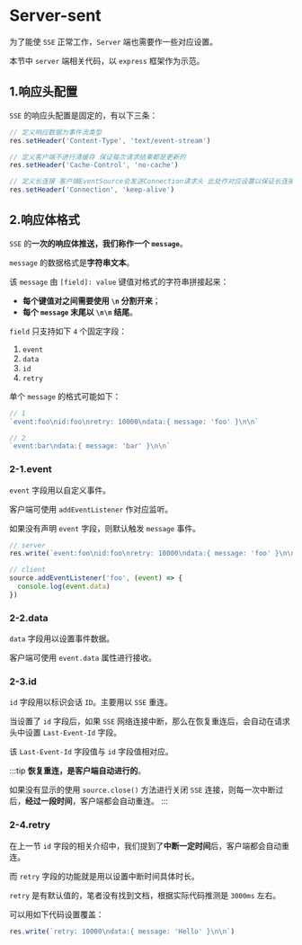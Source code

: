 # Server-sent

为了能使 `SSE` 正常工作，`Server` 端也需要作一些对应设置。

本节中 `server` 端相关代码，以 `express` 框架作为示范。

## 1.响应头配置

`SSE` 的响应头配置是固定的，有以下三条：

```js
// 定义响应数据为事件流类型
res.setHeader('Content-Type', 'text/event-stream')

// 定义客户端不进行清缓存 保证每次请求结果都是更新的
res.setHeader('Cache-Control', 'no-cache')

// 定义长连接 客户端EventSource会发送Connection请求头 此处作对应设置以保证长连接
res.setHeader('Connection', 'keep-alive')
```

## 2.响应体格式

`SSE` 的**一次的响应体推送，我们称作一个 `message`**。

`message` 的数据格式是**字符串文本**。

该 `message` 由 `[field]: value` 键值对格式的字符串拼接起来：

- **每个键值对之间需要使用 `\n` 分割开来**；
- **每个 `message` 末尾以 `\n\n` 结尾**。

`field` 只支持如下 `4` 个固定字段：

1. `event`
2. `data`
3. `id`
4. `retry`

单个 `message` 的格式可能如下：

```js
// 1
`event:foo\nid:foo\nretry: 10000\ndata:{ message: 'foo' }\n\n`

// 2
`event:bar\ndata:{ message: 'bar' }\n\n`
```

### 2-1.event

`event` 字段用以自定义事件。

客户端可使用 `addEventListener` 作对应监听。

如果没有声明 `event` 字段，则默认触发 `message` 事件。

```js
// server
res.write(`event:foo\nid:foo\nretry: 10000\ndata:{ message: 'foo' }\n\n`)

// client
source.addEventListener('foo', (event) => {
  console.log(event.data)
})
```

### 2-2.data

`data` 字段用以设置事件数据。

客户端可使用 `event.data` 属性进行接收。

### 2-3.id

`id` 字段用以标识会话 `ID`。主要用以 `SSE` 重连。

当设置了 `id` 字段后，如果 `SSE` 网络连接中断，那么在恢复重连后，会自动在请求头中设置 `Last-Event-Id` 字段。

该 `Last-Event-Id` 字段值与 `id` 字段值相对应。

:::tip
**恢复重连，是客户端自动进行的**。

如果没有显示的使用 `source.close()` 方法进行关闭 `SSE` 连接，则每一次中断过后，**经过一段时间**，客户端都会自动重连。
:::

### 2-4.retry

在上一节 `id` 字段的相关介绍中，我们提到了**中断一定时间**后，客户端都会自动重连。

而 `retry` 字段的功能就是用以设置中断时间具体时长。

`retry` 是有默认值的，笔者没有找到文档，根据实际代码推测是 `3000ms` 左右。

可以用如下代码设置覆盖：

```js
res.write(`retry: 10000\ndata:{ message: 'Hello' }\n\n`)
```
